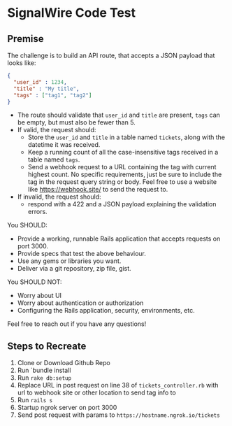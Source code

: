 # SignalWire Code Test 

## Premise
The challenge is to build an API route, that accepts a JSON payload that looks like:

```json
{
  "user_id" : 1234,
  "title" : "My title",
  "tags" : ["tag1", "tag2"]
}
```

* The route should validate that `user_id` and `title` are present, `tags` can be empty, but must also be fewer than 5.
* If valid, the request should:
    * Store the `user_id` and `title` in a table named `tickets`, along with the datetime it was received.
    * Keep a running count of all the case-insensitive tags received in a table named `tags`.
    * Send a webhook request to a URL containing the tag with current highest count. No specific requirements, just be sure to include the tag in the request query string or body. Feel free to use a website like https://webhook.site/ to send the request to.
* If invalid, the request should:
    * respond with a 422 and a JSON payload explaining the validation errors.

You SHOULD:
* Provide a working, runnable Rails application that accepts requests on port 3000.
* Provide specs that test the above behaviour.
* Use any gems or libraries you want.
* Deliver via a git repository, zip file, gist.

You SHOULD NOT:
* Worry about UI
* Worry about authentication or authorization
* Configuring the Rails application, security, environments, etc.

Feel free to reach out if you have any questions!

## Steps to Recreate 

1. Clone or Download Github Repo 
2. Run `bundle install  
3. Run `rake db:setup` 
4. Replace URL in post request on line 38 of `tickets_controller.rb` with url to webhook site or other location to send tag info to
5. Run `rails s` 
6. Startup ngrok server on port 3000
7. Send post request with params to `https://hostname.ngrok.io/tickets`


